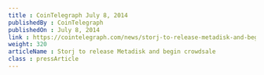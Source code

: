 ```yaml
---
title : CoinTelegraph July 8, 2014
publishedBy : CoinTelegraph
publishedOn : July 8, 2014
link : https://cointelegraph.com/news/storj-to-release-metadisk-and-begin-crowdsale
weight: 320
articleName : Storj to release Metadisk and begin crowdsale
class : pressArticle
---
```

